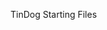 TinDog Starting Files

<i class="fa-solid fa-heart"></i>
<i class="fa-solid fa-bullseye"></i>

<i class="fa-solid fa-check"></i>
